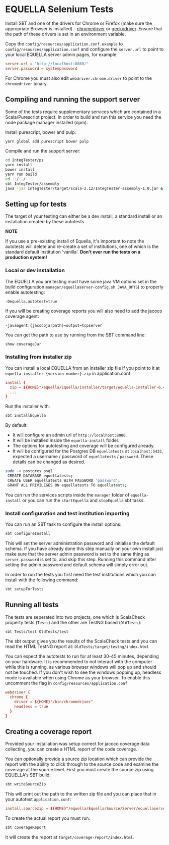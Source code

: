 # EQUELLA Selenium Tests

Install SBT and one of the drivers for Chrome or Firefox (make sure the appropriate Browser is installed) -
[chromedriver](https://sites.google.com/a/chromium.org/chromedriver/) or [geckodriver](https://github.com/mozilla/geckodriver/releases).
Ensure that the path of these drivers is set in an environment variable.

Copy the `config/resources/application.conf.example` to `config/resources/application.conf` and
configure the `server.url` to point to your local EQUELLA server admin pages, for example:

```conf
server.url = "http://localhost:8080/"
server.password = systempassword
```

For Chrome you must also edit `webdriver.chrome.driver` to point to the `chromedriver` binary.


## Compiling and running the support server

Some of the tests require supplementary services which are contained in a Scala/Purescript project.
In order to build and run this service you need the node package manager installed (npm).

Install purescript, bower and pulp:
```bash
yarn global add purescript bower pulp
```

Compile and run the support server:
```bash
cd IntegTester/ps
yarn install
bower install
yarn run build
cd ../../
sbt IntegTester/assembly
java -jar IntegTester/target/scala-2.12/IntegTester-assembly-1.0.jar &
```

## Setting up for tests

The target of your testing can either be a dev install, a standard install or an installation
created by these autotests.

**NOTE**

If you use a pre-existing install of Equella, it's important to note the autotests will
delete and re-create a set of institutions, one of which is the standard default institution 'vanilla'.
**Don't ever run the tests on a production system!**

### Local or dev installation

The EQUELLA you are testing must have some java VM options set in the build configuration `manager/equellaserver-config.sh JAVA_OPTS`) to properly enable autotesting:
```
-Dequella.autotest=true
```
If you will be creating coverage reports you will also need to add the jacoco coverage agent:

```
-javaagent:{jacocojarpath}=output=tcpserver
```
You can get the path to use by running from the SBT command line:

```sbt
show coverageJar
```

### Installing from installer zip

You can install a local EQUELLA from an installer zip file if you point to it at `equella-installer-{version number}.zip` in application.conf:

```conf
install {
  zip = ${HOME}"/equella/Equella/Installer/target/equella-installer-6.4.zip"
  ...
}
```

Run the installer with:

```bash
sbt installEquella
```

By default:
* It will configure an admin url of `http://localhost:8080`.
* It will be installed inside the `equella-install` folder.
* The options for autotesting and coverage will be configured already.
* It will be configured for the Postgres DB `equellatests` at `localhost:5432`, expected a username / password of `equellatests` / `password`.  These details can be changed as desired.
```bash
sudo -u postgres psql
 CREATE DATABASE equellatests;
 CREATE USER equellatests WITH PASSWORD 'password';
 GRANT ALL PRIVILEGES ON equellatests TO equellatests; 
```
You can run the services scripts inside the `manager` folder of `equella-install` or you can run the `startEquella` and `stopEquella` sbt tasks.

### Install configuration and test institution importing

You can run an SBT task to configure the install options:

```bash
sbt configureInstall
```
This will set the server administration password and initialise the default schema.
If you have already done this step manually on your own install just make sure that the server admin password is set to the same thing
as `server.password` is set to, and skip this step. Running this command after setting the admin password and default schema will simply error out.

In order to run the tests you first need the test institutions which you can install with the following command:
```bash
sbt setupForTests
```

## Running all tests

The tests are seperated into two projects, one which is ScalaCheck property
tests (`Tests`) and the other are TestNG based (`OldTests`):

```bash
sbt Tests/test OldTests/test
```

The sbt output gives you the results of the ScalaCheck tests and you can read the HTML TestNG report at:
`OldTests/target/testng/index.html`

You can expect the autotests to run for at least 30-45 minutes, depending on your hardware. It is recommended to not interact with the computer while this is running, as various browser windows will pop up and should not be touched.
If  you don't wish to see the windows popping up, headless mode is available when using Chrome as your browser. To enable this uncomment the flag in `config/resources/application.conf`
```conf
webdriver {
  chrome {
    driver = ${HOME}"/bin/chromedriver"
    headless = true
  }
}
```

## Creating a coverage report

Provided your installation was setup correct for jacoco coverage data collecting, you can create a HTML
report of the code coverage.

You can optionally provide a source zip location which can provide the report with the ability to click through to the source code
and examine the coverage at the source level. First you must create the source zip using EQUELLA's SBT build:

```bash
sbt writeSourceZip
```

This will print out the path to the written zip file and you can place that in your autotest `application.conf`:

```conf
install.sourcezip = ${HOME}"/equella/Equella/Source/Server/equellaserver/target/equella-sources.zip"
```

To create the actual report you must run:

```bash
sbt coverageReport
```

It will create the report at `target/coverage-report/index.html`.
